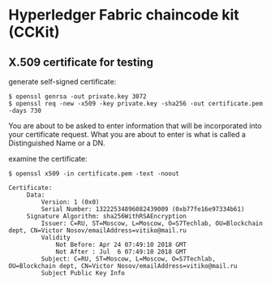 # Hyperledger Fabric chaincode kit (CCKit)

## X.509 certificate for testing

generate self-signed certificate:

```
$ openssl genrsa -out private.key 3072
$ openssl req -new -x509 -key private.key -sha256 -out certificate.pem -days 730
```

You are about to be asked to enter information that will be incorporated into your certificate request.
What you are about to enter is what is called a Distinguished Name or a DN.



examine the certificate:

`$ openssl x509 -in certificate.pem -text -noout`


````
Certificate:
     Data:
         Version: 1 (0x0)
         Serial Number: 13222534896082439009 (0xb77fe16e97334b61)
     Signature Algorithm: sha256WithRSAEncryption
         Issuer: C=RU, ST=Moscow, L=Moscow, O=S7Techlab, OU=Blockchain dept, CN=Victor Nosov/emailAddress=vitiko@mail.ru
         Validity
             Not Before: Apr 24 07:49:10 2018 GMT
             Not After : Jul  6 07:49:10 2018 GMT
         Subject: C=RU, ST=Moscow, L=Moscow, O=S7Techlab, OU=Blockchain dept, CN=Victor Nosov/emailAddress=vitiko@mail.ru
         Subject Public Key Info
````